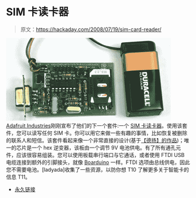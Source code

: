 # SIM 卡读卡器

> 原文：<https://hackaday.com/2008/07/19/sim-card-reader/>

![](img/c256956300e11e8163887cbed49e746c.png)
[Adafruit Industries](http://adafruit.com/)刚刚宣布了他们的下一个套件:一个 [SIM 卡读卡器](http://ladyada.net/make/simreader/)。使用该套件，您可以读写任何 SIM 卡。你可以用它来做一些有趣的事情，比如恢复被删除的联系人和短信。该套件看起来像一个非常直接的设计(基于[【德扬】的作品](http://users.net.yu/~dejan/))；唯一的芯片是一个 hex 逆变器，该板由一个调节 9V 电池供电。有了所有通孔元件，应该很容易组装。您可以使用板载串行端口与它通话，或者使用 FTDI USB 电缆连接到额外的引脚接头，就像 [Boarduino](http://ladyada.net/make/boarduino/) 一样。FTDI 选项由总线供电，因此您不需要电池。[ladyada]收集了一些资源，以防你想 T10 了解更多关于智能卡的信息 T11。

*   [永久链接](http://ladyada.net/make/simreader/)